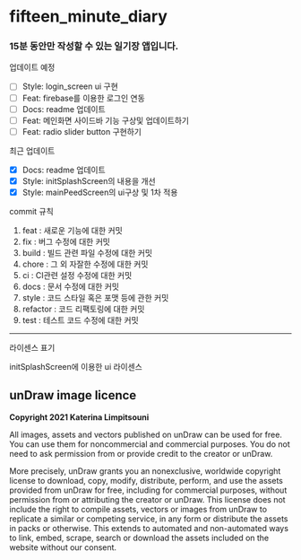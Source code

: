 # fifteen_minute_diary

### 15분 동안만 작성할 수 있는 일기장 앱입니다.

업데이트 예정
- [ ] Style: login_screen ui 구현
- [ ] Feat: firebase를 이용한 로그인 연동
- [ ] Docs: readme 업데이트
- [ ] Feat: 메인화면 사이드바 기능 구상및 업데이트하기
- [ ] Feat: radio slider button 구현하기

최근 업데이트
- [X] Docs: readme 업데이트
- [X] Style: initSplashScreen의 내용을 개선
- [X] Style: mainPeedScreen의 ui구상 및 1차 적용

commit 규칙
1. feat : 새로운 기능에 대한 커밋
2. fix : 버그 수정에 대한 커밋
3. build : 빌드 관련 파일 수정에 대한 커밋
4. chore : 그 외 자잘한 수정에 대한 커밋
5. ci : CI관련 설정 수정에 대한 커밋
6. docs : 문서 수정에 대한 커밋
7. style : 코드 스타일 혹은 포맷 등에 관한 커밋
8. refactor :  코드 리팩토링에 대한 커밋
9. test : 테스트 코드 수정에 대한 커밋

---

라이센스 표기

initSplashScreen에 이용한 ui 라이센스
## **unDraw image licence**

**Copyright 2021 Katerina Limpitsouni**

All images, assets and vectors published on unDraw can be used for free. You can use them for noncommercial and commercial purposes. You do not need to ask permission from or provide credit to the creator or unDraw.

More precisely, unDraw grants you an nonexclusive, worldwide copyright license to download, copy, modify, distribute, perform, and use the assets provided from unDraw for free, including for commercial purposes, without permission from or attributing the creator or unDraw. This license does not include the right to compile assets, vectors or images from unDraw to replicate a similar or competing service, in any form or distribute the assets in packs or otherwise. This extends to automated and non-automated ways to link, embed, scrape, search or download the assets included on the website without our consent.